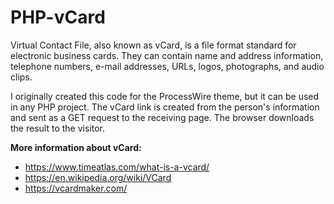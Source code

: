 # PHP-vCard

Virtual Contact File, also known as vCard, is a file format standard for electronic business cards. They can contain name and address information, telephone numbers, e-mail addresses, URLs, logos, photographs, and audio clips.

I originally created this code for the ProcessWire theme, but it can be used in any PHP project. The vCard link is created from the person's information and sent as a GET request to the receiving page. The browser downloads the result to the visitor.

**More information about vCard:**
- https://www.timeatlas.com/what-is-a-vcard/
- https://en.wikipedia.org/wiki/VCard
- https://vcardmaker.com/
